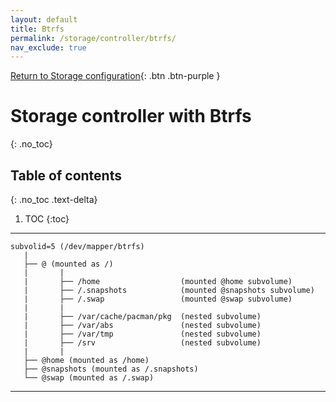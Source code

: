 ```yaml
---
layout: default
title: Btrfs
permalink: /storage/controller/btrfs/
nav_exclude: true
---
```


[Return to Storage configuration](/Andromeda/storage/controller/){: .btn .btn-purple }

# Storage controller with Btrfs
{: .no_toc}

## Table of contents
{: .no_toc .text-delta}

1. TOC
{:toc}

---

```
subvolid=5 (/dev/mapper/btrfs)
   |
   ├── @ (mounted as /)
   |       |
   |       ├── /home                  (mounted @home subvolume)
   |       ├── /.snapshots            (mounted @snapshots subvolume)
   |       ├── /.swap                 (mounted @swap subvolume)
   |       |
   |       ├── /var/cache/pacman/pkg  (nested subvolume)
   |       ├── /var/abs               (nested subvolume)
   |       ├── /var/tmp               (nested subvolume)
   |       ├── /srv                   (nested subvolume)
   |       |
   ├── @home (mounted as /home)
   ├── @snapshots (mounted as /.snapshots)
   └── @swap (mounted as /.swap)
```

---
